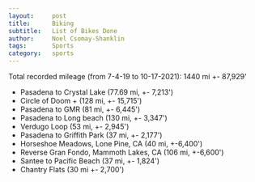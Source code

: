 ```yaml
---
layout:     post
title:      Biking
subtitle:   List of Bikes Done
author:     Noel Csomay-Shanklin
tags:       Sports
category:   sports
---
```

<!-- Start Writing Below in Markdown -->
Total recorded mileage (from 7-4-19 to 10-17-2021): 1440 mi +- 87,929'

* Pasadena to Crystal Lake (77.69 mi, +- 7,213')
* Circle of Doom + (128 mi, +- 15,715')
* Pasadena to GMR (81 mi, +- 6,445')
* Pasadena to Long beach (130 mi, +- 3,347')
* Verdugo Loop (53 mi, +- 2,945')
* Pasadena to Griffith Park (37 mi, +- 2,177')
* Horseshoe Meadows, Lone Pine, CA (40 mi, +-6,400')
* Reverse Gran Fondo, Mammoth Lakes, CA (106 mi, +-6,600')
* Santee to Pacific Beach (37 mi, +- 1,824')
* Chantry Flats (30 mi +- 2,700')

